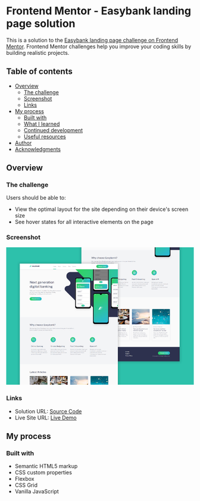 # Frontend Mentor - Easybank landing page solution

This is a solution to the [Easybank landing page challenge on Frontend Mentor](https://www.frontendmentor.io/challenges/easybank-landing-page-WaUhkoDN). Frontend Mentor challenges help you improve your coding skills by building realistic projects. 

## Table of contents

- [Overview](#overview)
  - [The challenge](#the-challenge)
  - [Screenshot](#screenshot)
  - [Links](#links)
- [My process](#my-process)
  - [Built with](#built-with)
  - [What I learned](#what-i-learned)
  - [Continued development](#continued-development)
  - [Useful resources](#useful-resources)
- [Author](#author)
- [Acknowledgments](#acknowledgments)

## Overview

### The challenge

Users should be able to:

- View the optimal layout for the site depending on their device's screen size
- See hover states for all interactive elements on the page

### Screenshot

![](solution-preview.jpg)

### Links

- Solution URL: [Source Code](https://github.com/kennyestrellaworks/easybank-frontendmentor)
- Live Site URL: [Live Demo](http://jklmthreads.com/coding-projects/easybank-frontendmentor/)

## My process

### Built with

- Semantic HTML5 markup
- CSS custom properties
- Flexbox
- CSS Grid
- Vanilla JavaScript